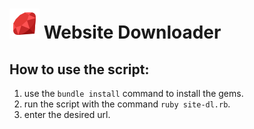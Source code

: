 # ![Ruby](/icon/ruby.png) Website Downloader
## How to use the script:
1. use the `bundle install` command to install the gems.
2. run the script with the command `ruby site-dl.rb`.
3. enter the desired url.
